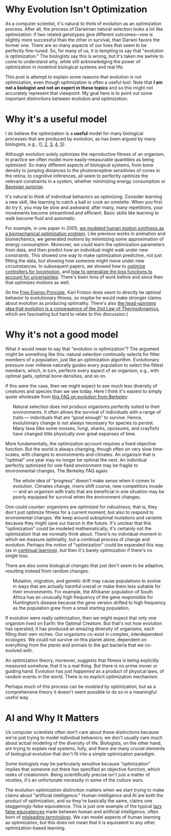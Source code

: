 # Why Evolution Isn't Optimization


As a computer scientist, it's natural to think of evolution as an optimization process. After all, the process of Darwinian natural selection looks a lot like optimization: if two related genotypes give different outcomes—one is slightly more successful than the other in survival, than Darwin favors the former one.  There are so many aspects of our lives that seem to be perfectly fine-tuned.  So, for many of us, it is tempting to say that "evolution _is_ optimization." The biologists say this is wrong, but it's taken me awhile to come to understand why, while still acknowledging the power of optimization in modelind biological systems and real life. 

This post is attempt to explain some reasons that evolution is not optimization, even though optimization is often a useful tool.  Note that **I am not a biologist and not an expert in these topics** and so this might not accurately represent that viewpoint. My goal here is to point out some important distinctions between evolution and optimization.


# Why it's a useful model

I do believe the optimization is a **useful** model for many biological processes that are produced by evolution, as has been argued by many biologists, e.g., ([1](https://www.nature.com/articles/348027a0), [2](https://press.princeton.edu/books/paperback/9780691027982/optima-for-animals), [3](https://www.nature.com/articles/35088155), [4](https://www.nature.com/articles/435569a), [5](https://www.annualreviews.org/content/journals/10.1146/annurev.bb.16.060187.002323)).  


Although evolution solely optimizes the reproductive fitness of an organism, in practice we often model more easily-measurable quantities as being optimized. So many different aspects of biological systems, from bone density to jumping distances to the photoreceptive sensitivies of cones in the retina, to cognitive inferences, all seem to perfectly optimize the relevant constraints in a system, whether minimizing energy consumption or [Bayesian surprise](https://www.nature.com/articles/nrn2787). 

It's natural to think of individual behaviors as optimizing. Consider learning a new skill, like learning to catch a ball or cook an omelette. When you first do try it, you may be slow and awkward; after many, many repetitions, your movements become streamlined and efficient.  Basic skills like learning to walk become fluid and automatic.

For example, in one paper in 2005, [we modeled human motion synthesis as a biomechanical optimization problem](https://grail.cs.washington.edu/projects/charanim/phys-style.html). Like previous works in animation and biomechanics, we generated motions by minimizing some approximation of energy consumption.  Moreover, we could learn the optimization parameters from data, and then predict how an individual might walk under new constraints. This showed one way to make optimization predictive, not just fitting the data, but showing how someone might move under new circumstances.  In subsequent papers, we showed how to [optimize controllers for locomotion](https://www.dgp.toronto.edu/~jmwang/optuie/), and [how to generalize the loss functions to account for uncertainties](https://www.dgp.toronto.edu/~jmwang/optwalk/). There's been tons of work before and since then that optimizes motions as well.

(In the [Free Energy Principle](https://www.nature.com/articles/nrn2787), Karl Friston does seem to directly tie optimal behavior to evolutionary fitness, so maybe he would make stronger claims about evolution as producing optimality. There's also [the head-spinning idea that evolution is a consequence of the 2nd Law of Thermodynamics](https://press.uchicago.edu/ucp/books/book/chicago/I/bo3533936.html), which are fascinating but hard to relate to this discussion.)


# Why it's not a good model


What it would mean to say that "evolution _is_ optimization"? The argument might be something like this: natural selection continually selects for fitter members of a population, just like an optimization algorithm. Evolutionary pressure over millenia naturally guides every population to select the fittest members, which, in turn, perfects every aspect of an organism, e.g., with optimal gaits, optimal bone densities, and so on. 

If this were the case, then we might expect to see much less diversity of creatures and species than we see today.  Here I think it's easiest to simply quote wholesale from [this FAQ on evolution from Berkeley](https://evolution.berkeley.edu/teach-evolution/misconceptions-about-evolution):
<ul>
	Natural selection does not produce organisms perfectly suited to their environments. It often allows the survival of individuals with a range of traits — individuals that are “good enough” to survive. Hence, evolutionary change is not always necessary for species to persist. Many taxa (like some mosses, fungi, sharks, opossums, and crayfish) have changed little physically over great expanses of time.
</ul>

More fundamentally, the optimization account requires a fixed objective function. But the world is always changing, though often on very slow time-scales, with changes to environments and climates. An organism that is "optimal" one year may no longer be optimal the next.  An individual perfectly optimized for one fixed environment may be fragile to environmental changes.  The Berkeley FAQ again:
<ul>
	The whole idea of “progress” doesn’t make sense when it comes to evolution. Climates change, rivers shift course, new competitors invade — and an organism with traits that are beneficial in one situation may be poorly equipped for survival when the environment changes.
</ul>

One could  counter: organisms are optimized for _robustness_, that is, they don't just optimize fitness for a current moment, but also to respond to enviromental changes. We keep around suboptimal mutations and variants because they might save our bacon in the future.  It's unclear that this "optimization" could be modeled mathematically; it's certainly not the optimization that we normally think about.  There's no individual moment in which we measure optimality, but a continual process of change and evolution. Perhaps the notion of "optimization" could be expanded this way (as in [continual learning](https://arxiv.org/abs/2302.00487)), but then it's barely optimization if there's no single loss.

There are also some biological changes that just don't seem to be adaptive, resulting instead from random changes.
<ul>Mutation, migration, and genetic drift may cause populations to evolve in ways that are actually harmful overall or make them less suitable for their environments. For example, the Afrikaner population of South Africa has an unusually high frequency of the gene responsible for Huntington’s disease because the gene version drifted to high frequency as the population grew from a small starting population.
</ul>

If evolution were really optimization, then we might expect that only one organism lived on Earth: the Optimal Creature. But that's not how evolution has operated; it has produced an amazing diversity of organisms, each filling their own niches.  Our organisms co-exist in complex, interdependent ecologies. We could not survive on this planet alone, dependent on everything from the plants and animals to the gut bacteria that we co-evolved with.

An optimization theory, moreover, suggests that fitness is being explicitly measured somehow, that it is a real thing.  But there is no prime mover or guiding hand. Evolution has _just happened_ as a product of physical laws, of random events in the world.  There is no explicit optimization mechanism.  

Perhaps much of this process can be _modeled_ by optimization, but as a comprehensive theory it doesn't seem possible to do so in a meaningful useful way.




# AI and Why It Matters

Us computer scientists often don't care about these distinctions because we're just trying to model individual behaviors; we don't usually care much about actual modeling of the diversity of life. Biologists, on the other hand, are trying to explain real systems, fully, and there are many crucial elements of biological evolution that don't fit into a simple optimization paradigm.

Some biologists may be particularly sensitive because "optimization" implies that someone out there has specified an objective function, which reeks of creationism. Being scientifically precise isn't just a matter of niceties, it's an unfortunate necessity in some of the culture wars.

The evolution-optimization distinction matters when we start trying to make claims about "artificial intelligence."  Human intelligence and AI are both the product of optimization, and so they're basically the same, claims one staggeringly-false equivalence.  This is just one example of the typical [lazy false equivalences](https://aaronhertzmann.com/2022/09/04/computationalism.html) made between human and artificial intelligence, often born of [misleading terminology](https://arxiv.org/abs/2104.12871). We can model aspects of human learning as optimization, but this does not mean that it is equivalent to any other optimization-based learning.

